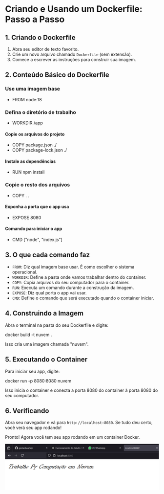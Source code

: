 # Criando e Usando um Dockerfile: Passo a Passo

## 1. Criando o Dockerfile

1. Abra seu editor de texto favorito.
2. Crie um novo arquivo chamado `Dockerfile` (sem extensão).
3. Comece a escrever as instruções para construir sua imagem.

## 2. Conteúdo Básico do Dockerfile

### Use uma imagem base
- FROM node:18
### Defina o diretório de trabalho
- WORKDIR /app
#### Copie os arquivos do projeto
- COPY package.json ./
- COPY package-lock.json ./
#### Instale as dependências
- RUN npm install
### Copie o resto dos arquivos
- COPY . .
#### Exponha a porta que o app usa
- EXPOSE 8080
#### Comando para iniciar o app
- CMD ["node", "index.js"]

## 3. O que cada comando faz

- `FROM`: Diz qual imagem base usar. É como escolher o sistema operacional.
- `WORKDIR`: Define a pasta onde vamos trabalhar dentro do container.
- `COPY`: Copia arquivos do seu computador para o container.
- `RUN`: Executa um comando durante a construção da imagem.
- `EXPOSE`: Diz qual porta o app vai usar.
- `CMD`: Define o comando que será executado quando o container iniciar.

## 4. Construindo a Imagem

Abra o terminal na pasta do seu Dockerfile e digite:

docker build -t nuvem .

Isso cria uma imagem chamada "nuvem".

## 5. Executando o Container

Para iniciar seu app, digite:

docker run -p 8080:8080 nuvem

Isso inicia o container e conecta a porta 8080 do container à porta 8080 do seu computador.

## 6. Verificando

Abra seu navegador e vá para `http://localhost:8080`. Se tudo deu certo, você verá seu app rodando!

Pronto! Agora você tem seu app rodando em um container Docker.

![Imagem dele rodando](imagem-rodando.png)